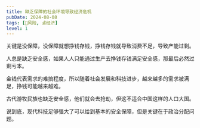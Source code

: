 ```yaml
---
title: 缺乏保障的社会环境导致经济危机
pubDate: 2024-08-08
tags: [🌋风险, 💰经济]
level: 1
---
```

关键是没保障，没保障就想挣钱存钱，挣钱存钱就导致消费不足，导致产能过剩。

人总是缺乏安全感，如果人人只能通过生产去挣钱存钱满足安全感，那最后必然过剩亏本。

金钱代表需求的难搞程度，所以随着社会发展和科技进步，越来越多的需求被满足，挣钱可能越来越难。

古代游牧民族也缺乏安全感，他们就会去抢劫，但这不适合中国这样的人口大国。

说到底，现代科技足够强大了可以给到基本的安全保障，但是关键在于政治分配问题。
